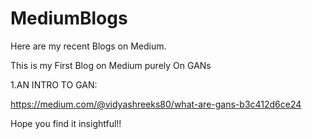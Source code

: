 # MediumBlogs
Here are my recent Blogs on Medium.

This is my First Blog on Medium purely On GANs

1.AN INTRO TO GAN:

https://medium.com/@vidyashreeks80/what-are-gans-b3c412d6ce24

Hope you find it insightful!!
